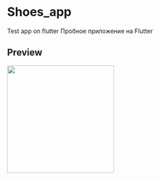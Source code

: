 # Shoes_app

Test app on flutter
Пробное приложение на Flutter

## Preview

<img src = 'assets/preview.gif' width='250'>